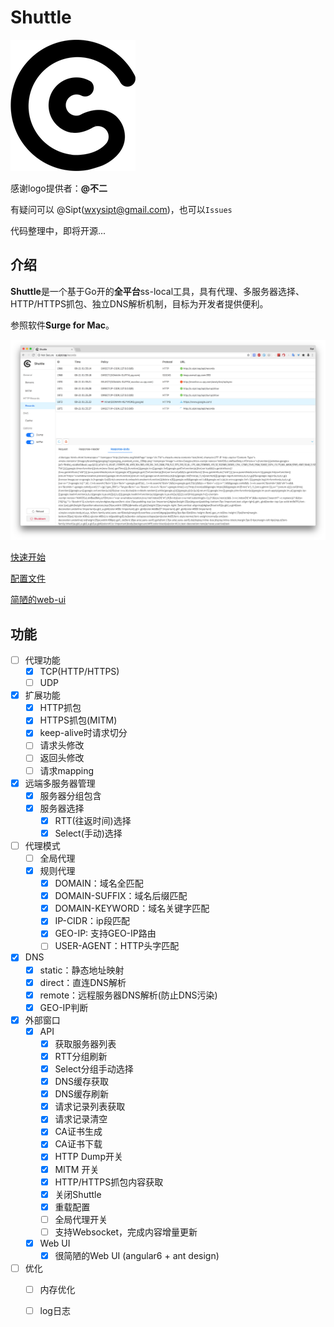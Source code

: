 # Shuttle



![Shuttle](./Shuttle_Logo.PNG)

感谢logo提供者：**@不二**

有疑问可以 @Sipt(wxysipt@gmail.com)，也可以`Issues`

代码整理中，即将开源...

## 介绍
**Shuttle**是一个基于Go开的**全平台**ss-local工具，具有代理、多服务器选择、HTTP/HTTPS抓包、独立DNS解析机制，目标为开发者提供便利。

参照软件**Surge for Mac**。

![Introduction](static/dump_mitm.jpg)

[快速开始](static/get_start.md)

[配置文件](static/config.md)

[简陋的web-ui](static/web_ui.md)


## 功能
- [ ] 代理功能
	- [x] TCP(HTTP/HTTPS)
	- [ ] UDP
- [x] 扩展功能
	- [x] HTTP抓包
	- [x] HTTPS抓包(MITM)
	- [x] keep-alive时请求切分
	- [ ] 请求头修改
	- [ ] 返回头修改
	- [ ] 请求mapping
- [x] 远端多服务器管理
	- [x] 服务器分组包含
	- [x] 服务器选择
		- [x] RTT(往返时间)选择
		- [x] Select(手动)选择
- [ ] 代理模式
	- [ ] 全局代理
	- [x] 规则代理
		- [x] DOMAIN：域名全匹配
		- [x]  DOMAIN-SUFFIX：域名后缀匹配
		- [x]  DOMAIN-KEYWORD：域名关键字匹配
		- [x]  IP-CIDR：ip段匹配
		- [x]  GEO-IP: 支持GEO-IP路由
		- [ ]  USER-AGENT：HTTP头字匹配
- [x] DNS
	- [x] static：静态地址映射
	- [x] direct：直连DNS解析
	- [x] remote：远程服务器DNS解析(防止DNS污染)
	- [x] GEO-IP判断
- [x] 外部窗口
	- [x] API
		- [x]  获取服务器列表
		- [x]  RTT分组刷新
		- [x]  Select分组手动选择
		- [x]  DNS缓存获取
		- [x]  DNS缓存刷新
		- [x]  请求记录列表获取
		- [x]  请求记录清空
		- [x]  CA证书生成
		- [x]  CA证书下载
		- [x]  HTTP Dump开关
		- [x]  MITM 开关
		- [x]  HTTP/HTTPS抓包内容获取 
		- [x]  关闭Shuttle
		- [x]  重载配置
		- [ ]  全局代理开关
		- [ ]  支持Websocket，完成内容增量更新
	- [x] Web UI
		- [x] 很简陋的Web UI (angular6 + ant design)
- [ ] 优化
	- [ ] 内存优化
	- [ ] log日志


